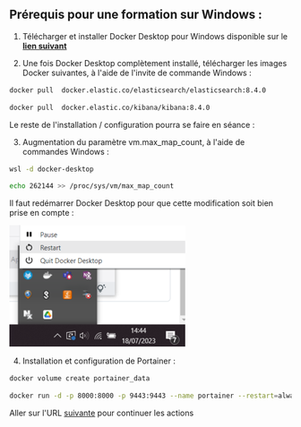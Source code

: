 ## Prérequis pour une formation sur Windows :

1. Télécharger et installer Docker Desktop pour Windows disponible sur le **[lien suivant](https://www.docker.com/products/docker-desktop/)**

2. Une fois Docker Desktop complètement installé, télécharger les images Docker 
suivantes, à l'aide de l'invite de commande Windows :
``` sh
docker pull  docker.elastic.co/elasticsearch/elasticsearch:8.4.0
```
``` sh
docker pull  docker.elastic.co/kibana/kibana:8.4.0
```

Le reste de l'installation / configuration pourra se faire en séance :

3. Augmentation du paramètre vm.max_map_count, à l'aide de commandes Windows :
``` sh
wsl -d docker-desktop
```
``` sh
echo 262144 >> /proc/sys/vm/max_map_count
```
Il faut redémarrer Docker Desktop pour que cette modification soit bien prise en compte :

 ![](https://raw.githubusercontent.com/vincent2mots/elk/main/Windows/images/restart_windows_docker_desktop.PNG)

4. Installation et configuration de Portainer :
``` sh
docker volume create portainer_data
```

``` sh
docker run -d -p 8000:8000 -p 9443:9443 --name portainer --restart=always -v /var/run/docker.sock:/var/run/docker.sock -v portainer_data:/data portainer/portainer-ce:latest
```

Aller sur l'URL [suivante](https://localhost:9443) pour continuer les actions